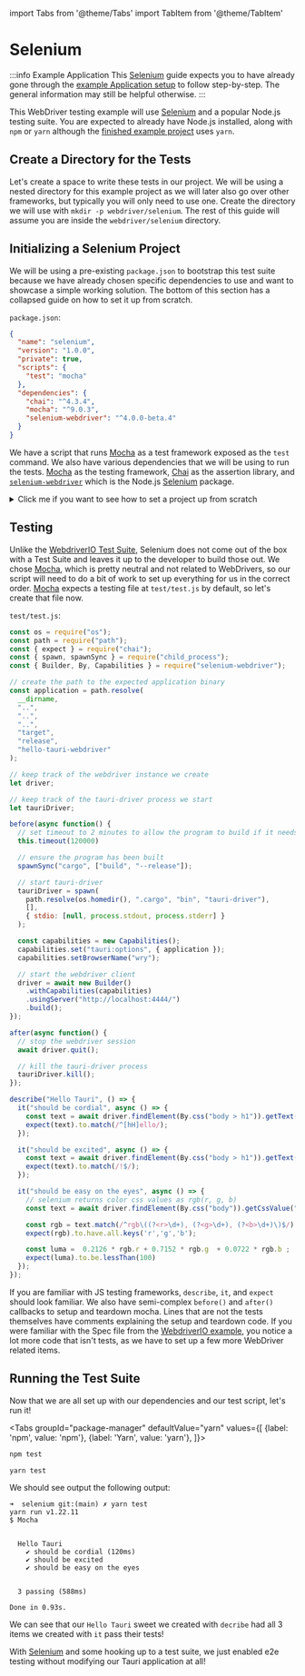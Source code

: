 import Tabs from '@theme/Tabs'
import TabItem from '@theme/TabItem'

# Selenium

:::info Example Application
This [Selenium] guide expects you to have already gone through the [example Application setup] to follow
step-by-step. The general information may still be helpful otherwise.
:::

This WebDriver testing example will use [Selenium] and a popular Node.js testing suite. You are expected to already have
Node.js installed, along with `npm` or `yarn` although the [finished example project] uses `yarn`.

## Create a Directory for the Tests

Let's create a space to write these tests in our project. We will be using a nested directory for
this example project as we will later also go over other frameworks, but typically you will only need to use one. Create
the directory we will use with `mkdir -p webdriver/selenium`. The rest of this guide will assume you are inside the
`webdriver/selenium` directory.

## Initializing a Selenium Project

We will be using a pre-existing `package.json` to bootstrap this test suite because we have already chosen specific
dependencies to use and want to showcase a simple working solution. The bottom of this section has a collapsed
guide on how to set it up from scratch.

`package.json`:
```json
{
  "name": "selenium",
  "version": "1.0.0",
  "private": true,
  "scripts": {
    "test": "mocha"
  },
  "dependencies": {
    "chai": "^4.3.4",
    "mocha": "^9.0.3",
    "selenium-webdriver": "^4.0.0-beta.4"
  }
}
```

We have a script that runs [Mocha] as a test framework exposed as the `test` command. We also have various dependencies
that we will be using to run the tests. [Mocha] as the testing framework, [Chai] as the assertion library, and
[`selenium-webdriver`] which is the Node.js [Selenium] package.

<details><summary>Click me if you want to see how to set a project up from scratch</summary>

If you want to install the dependencies from scratch, just run the following command.

<Tabs groupId="package-manager"
defaultValue="yarn"
values={[
{label: 'npm', value: 'npm'}, {label: 'Yarn', value: 'yarn'},
]}>
<TabItem value="npm">

```sh
npm install mocha chai selenium-webdriver
```

</TabItem>

<TabItem value="yarn">

```sh
yarn add mocha chai selenium-webdriver
```

</TabItem>
</Tabs>

I suggest also adding a `"test": "mocha"` item in the `package.json` `"scripts"` key so that running Mocha can be called
simply with

<Tabs groupId="package-manager"
defaultValue="yarn"
values={[
{label: 'npm', value: 'npm'}, {label: 'Yarn', value: 'yarn'},
]}>
<TabItem value="npm">

```sh
npm test
```

</TabItem>

<TabItem value="yarn">

```sh
yarn test
```

</TabItem>
</Tabs>

</details>

## Testing

Unlike the [WebdriverIO Test Suite](webdriverio#config), Selenium does not come out of the box with a Test Suite and
leaves it up to the developer to build those out. We chose [Mocha], which is pretty neutral and not related to WebDrivers, so our script will need to do a bit of work to set up everything for us in the correct order. [Mocha] expects a
testing file at `test/test.js` by default, so let's create that file now.

`test/test.js`:
```js
const os = require("os");
const path = require("path");
const { expect } = require("chai");
const { spawn, spawnSync } = require("child_process");
const { Builder, By, Capabilities } = require("selenium-webdriver");

// create the path to the expected application binary
const application = path.resolve(
  __dirname,
  "..",
  "..",
  "..",
  "target",
  "release",
  "hello-tauri-webdriver"
);

// keep track of the webdriver instance we create
let driver;

// keep track of the tauri-driver process we start
let tauriDriver;

before(async function() {
  // set timeout to 2 minutes to allow the program to build if it needs to
  this.timeout(120000)

  // ensure the program has been built
  spawnSync("cargo", ["build", "--release"]);

  // start tauri-driver
  tauriDriver = spawn(
    path.resolve(os.homedir(), ".cargo", "bin", "tauri-driver"),
    [],
    { stdio: [null, process.stdout, process.stderr] }
  );

  const capabilities = new Capabilities();
  capabilities.set("tauri:options", { application });
  capabilities.setBrowserName("wry");

  // start the webdriver client
  driver = await new Builder()
    .withCapabilities(capabilities)
    .usingServer("http://localhost:4444/")
    .build();
});

after(async function() {
  // stop the webdriver session
  await driver.quit();

  // kill the tauri-driver process
  tauriDriver.kill();
});

describe("Hello Tauri", () => {
  it("should be cordial", async () => {
    const text = await driver.findElement(By.css("body > h1")).getText();
    expect(text).to.match(/^[hH]ello/);
  });

  it("should be excited", async () => {
    const text = await driver.findElement(By.css("body > h1")).getText();
    expect(text).to.match(/!$/);
  });

  it("should be easy on the eyes", async () => {
    // selenium returns color css values as rgb(r, g, b)
    const text = await driver.findElement(By.css("body")).getCssValue("background-color");

    const rgb = text.match(/^rgb\((?<r>\d+), (?<g>\d+), (?<b>\d+)\)$/).groups;
    expect(rgb).to.have.all.keys('r','g','b');

    const luma =  0.2126 * rgb.r + 0.7152 * rgb.g  + 0.0722 * rgb.b ;
    expect(luma).to.be.lessThan(100)
  });
});
```

If you are familiar with JS testing frameworks, `describe`, `it`, and `expect` should look familiar. We also have
semi-complex `before()` and `after()` callbacks to setup and teardown mocha. Lines that are not the tests themselves
have comments explaining the setup and teardown code. If you were familiar with the Spec file from the
[WebdriverIO example](webdriverio#spec), you notice a lot more code that isn't tests, as we have to set up a few
more WebDriver related items.

## Running the Test Suite

Now that we are all set up with our dependencies and our test script, let's run it!

<Tabs groupId="package-manager"
defaultValue="yarn"
values={[
{label: 'npm', value: 'npm'}, {label: 'Yarn', value: 'yarn'},
]}>
<TabItem value="npm">

```sh
npm test
```

</TabItem>

<TabItem value="yarn">

```sh
yarn test
```

</TabItem>
</Tabs>

We should see output the following output:

```text
➜  selenium git:(main) ✗ yarn test
yarn run v1.22.11
$ Mocha


  Hello Tauri
    ✔ should be cordial (120ms)
    ✔ should be excited
    ✔ should be easy on the eyes


  3 passing (588ms)

Done in 0.93s.
```

We can see that our `Hello Tauri` sweet we created with `decribe` had all 3 items we created with `it` pass their
tests!

With [Selenium] and some hooking up to a test suite, we just enabled e2e testing without modifying our Tauri
application at all!


[Selenium]: https://selenium.dev/
[finished example project]: https://github.com/chippers/hello_tauri
[example Application setup]: setup
[Mocha]: https://mochajs.org/
[Chai]: https://www.chaijs.com/
[`selenium-webdriver`]: https://www.npmjs.com/package/selenium-webdriver
